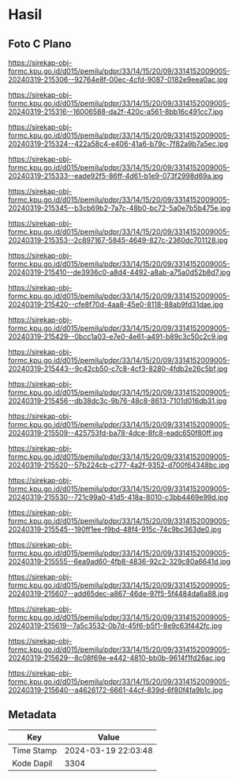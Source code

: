 # Hasil

## Foto C Plano

https://sirekap-obj-formc.kpu.go.id/d015/pemilu/pdpr/33/14/15/20/09/3314152009005-20240319-215306--92764e8f-00ec-4cfd-9087-0182e9eea0ac.jpg

https://sirekap-obj-formc.kpu.go.id/d015/pemilu/pdpr/33/14/15/20/09/3314152009005-20240319-215316--16006588-da2f-420c-a561-8bb16c491cc7.jpg

https://sirekap-obj-formc.kpu.go.id/d015/pemilu/pdpr/33/14/15/20/09/3314152009005-20240319-215324--422a58c4-e406-41a6-b79c-7f82a9b7a5ec.jpg

https://sirekap-obj-formc.kpu.go.id/d015/pemilu/pdpr/33/14/15/20/09/3314152009005-20240319-215333--eade92f5-86ff-4d61-b1e9-073f2998d69a.jpg

https://sirekap-obj-formc.kpu.go.id/d015/pemilu/pdpr/33/14/15/20/09/3314152009005-20240319-215345--b3cb69b2-7a7c-48b0-bc72-5a0e7b5b475e.jpg

https://sirekap-obj-formc.kpu.go.id/d015/pemilu/pdpr/33/14/15/20/09/3314152009005-20240319-215353--2c897167-5845-4649-827c-2360dc701128.jpg

https://sirekap-obj-formc.kpu.go.id/d015/pemilu/pdpr/33/14/15/20/09/3314152009005-20240319-215410--de3936c0-a8d4-4492-a8ab-a75a0d52b8d7.jpg

https://sirekap-obj-formc.kpu.go.id/d015/pemilu/pdpr/33/14/15/20/09/3314152009005-20240319-215420--cfe8f70d-4aa8-45e0-8118-88ab9fd31dae.jpg

https://sirekap-obj-formc.kpu.go.id/d015/pemilu/pdpr/33/14/15/20/09/3314152009005-20240319-215429--0bcc1a03-e7e0-4e61-a491-b89c3c50c2c9.jpg

https://sirekap-obj-formc.kpu.go.id/d015/pemilu/pdpr/33/14/15/20/09/3314152009005-20240319-215443--9c42cb50-c7c8-4cf3-8280-4fdb2e26c5bf.jpg

https://sirekap-obj-formc.kpu.go.id/d015/pemilu/pdpr/33/14/15/20/09/3314152009005-20240319-215456--db38dc3c-9b76-48c8-8613-7101d016db31.jpg

https://sirekap-obj-formc.kpu.go.id/d015/pemilu/pdpr/33/14/15/20/09/3314152009005-20240319-215509--425753fd-ba78-4dce-8fc8-eadc650f80ff.jpg

https://sirekap-obj-formc.kpu.go.id/d015/pemilu/pdpr/33/14/15/20/09/3314152009005-20240319-215520--57b224cb-c277-4a2f-9352-d700f64348bc.jpg

https://sirekap-obj-formc.kpu.go.id/d015/pemilu/pdpr/33/14/15/20/09/3314152009005-20240319-215530--721c99a0-41d5-418a-8010-c3bb4469e99d.jpg

https://sirekap-obj-formc.kpu.go.id/d015/pemilu/pdpr/33/14/15/20/09/3314152009005-20240319-215545--190ff1ee-f9bd-48f4-915c-74c9bc363de0.jpg

https://sirekap-obj-formc.kpu.go.id/d015/pemilu/pdpr/33/14/15/20/09/3314152009005-20240319-215555--6ea9ad60-4fb8-4836-92c2-329c80a6641d.jpg

https://sirekap-obj-formc.kpu.go.id/d015/pemilu/pdpr/33/14/15/20/09/3314152009005-20240319-215607--add65dec-a867-46de-97f5-5f4484da6a88.jpg

https://sirekap-obj-formc.kpu.go.id/d015/pemilu/pdpr/33/14/15/20/09/3314152009005-20240319-215619--7a5c3532-0b7d-45f6-b5f1-8e9c63f442fc.jpg

https://sirekap-obj-formc.kpu.go.id/d015/pemilu/pdpr/33/14/15/20/09/3314152009005-20240319-215629--8c08f69e-e442-4810-bb0b-9614f1fd26ac.jpg

https://sirekap-obj-formc.kpu.go.id/d015/pemilu/pdpr/33/14/15/20/09/3314152009005-20240319-215640--a4626172-6661-44cf-839d-6f80f4fa9b1c.jpg


## Metadata

| Key        | Value               |
| ---------- | ------------------- |
| Time Stamp | 2024-03-19 22:03:48 |
| Kode Dapil | 3304                |



